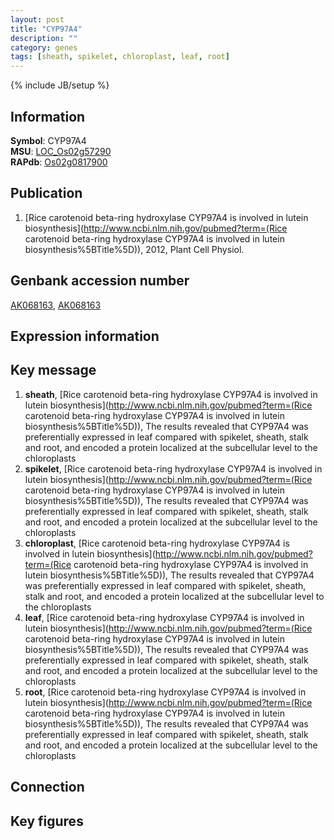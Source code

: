 ```yaml
---
layout: post
title: "CYP97A4"
description: ""
category: genes
tags: [sheath, spikelet, chloroplast, leaf, root]
---
```

{% include JB/setup %}

## Information
__Symbol__: CYP97A4  
__MSU__: [LOC_Os02g57290](http://rice.plantbiology.msu.edu/cgi-bin/ORF_infopage.cgi?orf=LOC_Os02g57290)  
__RAPdb__: [Os02g0817900](http://rapdb.dna.affrc.go.jp/viewer/gbrowse_details/irgsp1?name=Os02g0817900)  

## Publication
1. [Rice carotenoid beta-ring hydroxylase CYP97A4 is involved in lutein biosynthesis](http://www.ncbi.nlm.nih.gov/pubmed?term=(Rice carotenoid beta-ring hydroxylase CYP97A4 is involved in lutein biosynthesis%5BTitle%5D)), 2012, Plant Cell Physiol.

## Genbank accession number
[AK068163](http://www.ncbi.nlm.nih.gov/nuccore/AK068163), [AK068163](http://www.ncbi.nlm.nih.gov/nuccore/AK068163)

## Expression information

## Key message
1. __sheath__, [Rice carotenoid beta-ring hydroxylase CYP97A4 is involved in lutein biosynthesis](http://www.ncbi.nlm.nih.gov/pubmed?term=(Rice carotenoid beta-ring hydroxylase CYP97A4 is involved in lutein biosynthesis%5BTitle%5D)),  The results revealed that CYP97A4 was preferentially expressed in leaf compared with spikelet, sheath, stalk and root, and encoded a protein localized at the subcellular level to the chloroplasts
2. __spikelet__, [Rice carotenoid beta-ring hydroxylase CYP97A4 is involved in lutein biosynthesis](http://www.ncbi.nlm.nih.gov/pubmed?term=(Rice carotenoid beta-ring hydroxylase CYP97A4 is involved in lutein biosynthesis%5BTitle%5D)),  The results revealed that CYP97A4 was preferentially expressed in leaf compared with spikelet, sheath, stalk and root, and encoded a protein localized at the subcellular level to the chloroplasts
3. __chloroplast__, [Rice carotenoid beta-ring hydroxylase CYP97A4 is involved in lutein biosynthesis](http://www.ncbi.nlm.nih.gov/pubmed?term=(Rice carotenoid beta-ring hydroxylase CYP97A4 is involved in lutein biosynthesis%5BTitle%5D)),  The results revealed that CYP97A4 was preferentially expressed in leaf compared with spikelet, sheath, stalk and root, and encoded a protein localized at the subcellular level to the chloroplasts
4. __leaf__, [Rice carotenoid beta-ring hydroxylase CYP97A4 is involved in lutein biosynthesis](http://www.ncbi.nlm.nih.gov/pubmed?term=(Rice carotenoid beta-ring hydroxylase CYP97A4 is involved in lutein biosynthesis%5BTitle%5D)),  The results revealed that CYP97A4 was preferentially expressed in leaf compared with spikelet, sheath, stalk and root, and encoded a protein localized at the subcellular level to the chloroplasts
5. __root__, [Rice carotenoid beta-ring hydroxylase CYP97A4 is involved in lutein biosynthesis](http://www.ncbi.nlm.nih.gov/pubmed?term=(Rice carotenoid beta-ring hydroxylase CYP97A4 is involved in lutein biosynthesis%5BTitle%5D)),  The results revealed that CYP97A4 was preferentially expressed in leaf compared with spikelet, sheath, stalk and root, and encoded a protein localized at the subcellular level to the chloroplasts

## Connection

## Key figures


